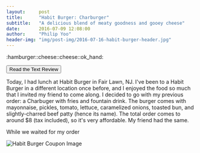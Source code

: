 ```yaml
---
layout:     post
title:      "Habit Burger: Charburger"
subtitle:   "A delicious blend of meaty goodness and gooey cheese"
date:       2016-07-09 12:08:00
author:     "Philip Yoo"
header-img: "img/post-img/2016-07-16-habit-burger-header.jpg"
---
```


<!-- http://emoji.codes/# -->
<p class="convert-emoji">:hamburger::cheese::cheese::ok_hand:</p>
<button type="button" class="btn" id="review-toggle">Read the Text Review</button>
<div class="text-review">
	<p>Today, I had lunch at Habit Burger in Fair Lawn, NJ. I've been to a Habit Burger in a different location once before, and I enjoyed the food so much that I invited my friend to come along. I decided to go with my previous order: a Charbuger with fries and fountain drink. The burger comes with mayonnaise, pickles, tomato, lettuce, caramelized onions, toasted bun, and slightly-charred beef patty (hence its name). The total order comes to around $8 (tax included), so it's very affordable. My friend had the same.</p>
	<p>While we waited for my order</p>
	<img src="{{ site.baseurl }}/img/post-img/2016-07-16-habit-burger-img1.jpg" alt="Habit Burger Coupon Image">
</div>